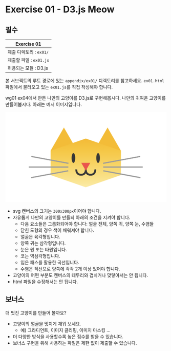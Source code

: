# Exercise 01 - D3.js Meow

## 필수

| Exercise 01             |
| ----------------------- |
| 제출 디렉토리 : `ex01/` |
| 제출할 파일 : `ex01.js` |
| 허용되는 모듈 : D3.js   |

본 서브젝트의 루트 경로에 있는 `appendix/ex01/` 디렉토리를 참고하세요. `ex01.html` 파일에서 불러오고 있는 `ex01.js`를 직접 작성해야 합니다.

wg01 ex04에서 만든 나만의 고양이를 D3.js로 구현해봅시다.
나만의 귀여운 고양이를 만들어봅시다. 아래는 예시 이미지입니다.

![svg cat example](./appendix/ex00/example.png)

- svg 캔버스의 크기는 `300x300px`이어야 합니다.
- 자유롭게 나만의 고양이를 만들되 아래의 조건을 지켜야 합니다.
  - 다음 요소들은 그룹화되어야 합니다: 얼굴 전체, 양쪽 귀, 양쪽 눈, 수염들
  - 닫힌 도형의 경우 색이 채워져야 합니다.
  - 얼굴은 육각형입니다.
  - 양쪽 귀는 삼각형입니다.
  - 눈은 원 또는 타원입니다.
  - 코는 역삼각형입니다.
  - 입은 패스를 활용한 곡선입니다.
  - 수염은 직선으로 양쪽에 각각 2개 이상 있어야 합니다.
- 고양이의 어떤 부분도 캔버스의 테두리와 겹치거나 맞닿아서는 안 됩니다.
- html 파일을 수정해서는 안 됩니다.

## 보너스

더 멋진 고양이를 만들어 볼까요?

- 고양이의 얼굴을 멋지게 채워 보세요.
  - 예) 그라디언트, 이미지 클리핑, 이미지 마스킹 ...
- 더 다양한 방식을 사용할수록 높은 점수를 받을 수 있습니다.
- 보너스 구현을 위해 사용하는 파일은 제한 없이 제출할 수 있습니다.
